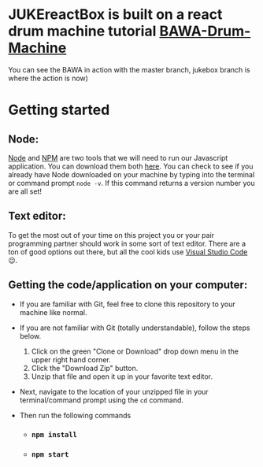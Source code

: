 # JUKEreactBox is built on a react drum machine tutorial [BAWA-Drum-Machine](https://github.com/troutman21/Drum-Machine-Complete)
You can see the BAWA in action with the master branch, jukebox branch is where the action is now)

# Getting started
## Node:
[Node](https://nodejs.org/en/about/) and [NPM](https://docs.npmjs.com/about-npm/) are two tools that we will need to run our Javascript application. You can download them both [here](https://nodejs.org/en/download/). You can check to see if you already have Node downloaded on your machine by typing into the terminal or command prompt `node -v`. If this command returns a version number you are all set!

## Text editor:
To get the most out of your time on this project you or your pair programming partner should work in some sort of text editor. There are a ton of good options out there, but all the cool kids use [Visual Studio Code](https://code.visualstudio.com/download) 😉.

## Getting the code/application on your computer:
* If you are familiar with Git, feel free to clone this repository to your machine like normal.
* If you are not familiar with Git (totally understandable), follow the steps below.
  1. Click on the green "Clone or Download" drop down menu in the upper right hand corner.
  2. Click the "Download Zip" button.
  3. Unzip that file and open it up in your favorite text editor.

* Next, navigate to the location of your unzipped file in your terminal/command prompt using the `cd` command.
* Then run the following commands
  * ### `npm install`
  * ### `npm start`
